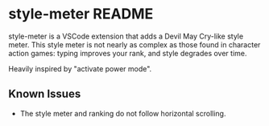 # style-meter README

style-meter is a VSCode extension that adds a Devil May Cry-like style meter. This style meter is not nearly as complex as those found in character action games: typing improves your rank, and style degrades over time.

Heavily inspired by "activate power mode".

## Known Issues

- The style meter and ranking do not follow horizontal scrolling.
